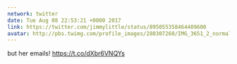 ```yaml
---
network: twitter
date: Tue Aug 08 22:53:21 +0000 2017
link: https://twitter.com/jimmylittle/status/895055358464409600
avatar: http://pbs.twimg.com/profile_images/280307260/IMG_3651_2_normal.jpg
---
```


but her emails! https://t.co/dXbr6VNQYs
